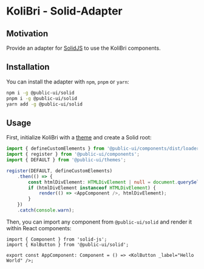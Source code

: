 # KoliBri - Solid-Adapter

## Motivation

Provide an adapter for [SolidJS](https://www.solidjs.com/) to use the KoliBri components.

## Installation

You can install the adapter with `npm`, `pnpm` or `yarn`:

```bash
npm i -g @public-ui/solid
pnpm i -g @public-ui/solid
yarn add -g @public-ui/solid
```

## Usage

First, initialize KoliBri with a [theme](https://github.com/public-ui/kolibri/tree/develop/packages/themes) and create a Solid root:

```ts
import { defineCustomElements } from '@public-ui/components/dist/loader';
import { register } from '@public-ui/components';
import { DEFAULT } from '@public-ui/themes';

register(DEFAULT, defineCustomElements)
	.then(() => {
		const htmlDivElement: HTMLDivElement | null = document.querySelector('div#app');
		if (htmlDivElement instanceof HTMLDivElement) {
			render(() => <AppComponent />, htmlDivElement);
		}
	})
	.catch(console.warn);
```

Then, you can import any component from `@public-ui/solid` and render it within React components:

```tsx
import { Component } from 'solid-js';
import { KolButton } from '@public-ui/solid';

export const AppComponent: Component = () => <KolButton _label="Hello World" />;
```
